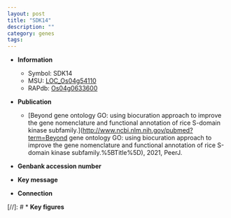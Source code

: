 ```yaml
---
layout: post
title: "SDK14"
description: ""
category: genes
tags: 
---
```


* **Information**  
    + Symbol: SDK14  
    + MSU: [LOC_Os04g54110](http://rice.uga.edu/cgi-bin/ORF_infopage.cgi?orf=LOC_Os04g54110)  
    + RAPdb: [Os04g0633600](https://rapdb.dna.affrc.go.jp/locus/?name=Os04g0633600)  

* **Publication**  
    + [Beyond gene ontology GO: using biocuration approach to improve the gene nomenclature and functional annotation of rice S-domain kinase subfamily.](http://www.ncbi.nlm.nih.gov/pubmed?term=Beyond gene ontology GO: using biocuration approach to improve the gene nomenclature and functional annotation of rice S-domain kinase subfamily.%5BTitle%5D), 2021, PeerJ.

* **Genbank accession number**  

* **Key message**  

* **Connection**  

[//]: # * **Key figures**  


